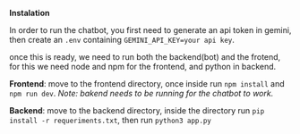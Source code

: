 **Instalation**

In order to run the chatbot, you first need to generate an api token in gemini, then create an ```.env``` containing ```GEMINI_API_KEY=your api key```.

once this is ready, we need to run both the backend(bot) and the frotend, for this we need node and npm for the frontend, and python in backend.

**Frontend**:
move to the frontend directory, once inside run ```npm install``` and ```npm run dev```.
_Note: bakend needs to be running for the chatbot to work._

**Backend**:
move to the backend directory, inside the directory run ```pip install -r requeriments.txt```, then run ```python3 app.py```

